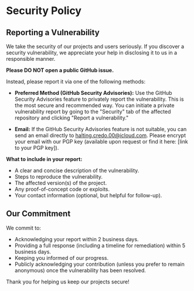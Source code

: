 # Security Policy

## Reporting a Vulnerability

We take the security of our projects and users seriously. If you discover a security vulnerability, we appreciate your help in disclosing it to us in a responsible manner.

**Please DO NOT open a public GitHub issue.**

Instead, please report it via one of the following methods:

* **Preferred Method (GitHub Security Advisories):** Use the GitHub Security Advisories feature to privately report the vulnerability. This is the most secure and recommended way. You can initiate a private vulnerability report by going to the "Security" tab of the affected repository and clicking "Report a vulnerability."

* **Email:** If the GitHub Security Advisories feature is not suitable, you can send an email directly to [halting.credo.00@icloud.com](mailto:halting.credo.00@icloud.com). Please encrypt your email with our PGP key (available upon request or find it here: [link to your PGP key]).

**What to include in your report:**

* A clear and concise description of the vulnerability.
* Steps to reproduce the vulnerability.
* The affected version(s) of the project.
* Any proof-of-concept code or exploits.
* Your contact information (optional, but helpful for follow-up).

## Our Commitment

We commit to:

* Acknowledging your report within 2 business days.
* Providing a full response (including a timeline for remediation) within 5 business days.
* Keeping you informed of our progress.
* Publicly acknowledging your contribution (unless you prefer to remain anonymous) once the vulnerability has been resolved.

Thank you for helping us keep our projects secure!